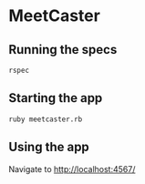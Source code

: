 # MeetCaster

## Running the specs

```
rspec
```

## Starting the app

```
ruby meetcaster.rb
```

## Using the app

Navigate to <http://localhost:4567/>
